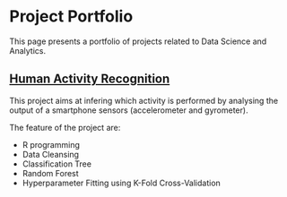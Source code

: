 # Project Portfolio

This page presents a portfolio of projects related to Data Science and Analytics.

## [Human Activity Recognition](https://github.com/maxcarrel/Human-Activity-Recognition)

This project aims at infering which activity is performed by analysing the output of a smartphone sensors (accelerometer and gyrometer).

The feature of the project are:

* R programming
* Data Cleansing
* Classification Tree
* Random Forest
* Hyperparameter Fitting using K-Fold Cross-Validation